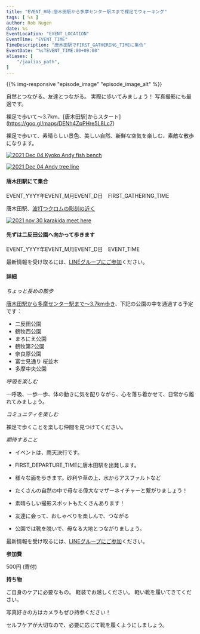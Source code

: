 ```yaml
---
title: "EVENT_H時:唐木田駅から多摩センター駅スまで裸足でウォーキング"
tags: [ %s ]
author: Rob Nugen
date: %s
EventLocation: "EVENT_LOCATION"
EventTime: "EVENT_TIME"
TimeDescription: "唐木田駅でFIRST_GATHERING_TIMEに集合"
EventDate: "%sTEVENT_TIME:00+09:00"
aliases: [
    "/jaalias_path",
]
---
```


{{% img-responsive "episode_image" "episode_image_alt" %}}

自然とつながる。友達とつながる。
実際に歩いてみましょう！ 写真撮影にも最適です。


裸足で歩いて～3.7km、[唐木田駅]からスタート](https://goo.gl/maps/DENh4ZpPHre5L8Lc7)

裸足で歩いて、素晴らしい景色、美しい自然、新鮮な空気を楽しむ、素敵な散歩になります。

[![2021 Dec 04 Kyoko Andy fish bench](//b.robnugen.com/blog/2021/walk_and_talk/thumbs/2021_dec_04_kyoko_andy_fish_bench.jpg)](//b.robnugen.com/blog/2021/walk_and_talk/2021_dec_04_kyoko_andy_fish_bench.jpg)

[![2021 Dec 04 Andy tree line](//b.robnugen.com/blog/2021/walk_and_talk/thumbs/2021_dec_04_andy_tree_line.jpg)](//b.robnugen.com/blog/2021/walk_and_talk/2021_dec_04_andy_tree_line.jpg)

#### 唐木田駅にて集合

EVENT_YYYY年EVENT_M月EVENT_D日　FIRST_GATHERING_TIME


唐木田駅、[波打つクロムの彫刻の近く](https://goo.gl/maps/DENh4ZpPHre5L8Lc7)

[![2021 nov 30 karakida meet here](//b.robnugen.com/blog/2021/walk_and_talk/thumbs/2021_nov_30_karakida_meet_here.jpg)](//b.robnugen.com/blog/2021/walk_and_talk/2021_nov_30_karakida_meet_here.jpg)


#### 先ずは二反田公園へ向かって歩きます

EVENT_YYYY年EVENT_M月EVENT_D日　EVENT_TIME

最新情報を受け取るには、[LINEグループにご参加](/contact/)ください。

#### 詳細

*ちょっと長めの散歩*


[唐木田駅から多摩センター駅まで〜3.7km歩き](https://goo.gl/maps/diH14KkkkcAURACV8)、下記の公園の中を通過する予定です：

* 二反田公園
* 鶴牧西公園
* まろにえ公園
* 鶴牧第2公園
* 奈良原公園
* 富士見通り 桜並木
* 多摩中央公園

*呼吸を楽しむ*

一呼吸、一歩一歩、体の動きに気を配りながら、心を落ち着かせて、日常から離れてみましょう。

*コミュニティを楽しむ*

裸足で歩くことを楽しむ仲間を見つけてください。

*期待すること*

* イベントは、雨天決行です。
* FIRST_DEPARTURE_TIMEに唐木田駅を出発します。
* 様々な面を歩きます。砂利や草の上、水からアスファルトなど
* たくさんの自然の中で母なる偉大なマザーネイチャーと繋がりましょう！
* 素晴らしい撮影スポットもたくさんあります！
* 友達に会って、おしゃべりを楽しんで、つながる

* 公園では靴を脱いで、母なる大地とつながりましょう。

最新情報を受け取るには、[LINEグループにご参加](/contact/)ください。

**参加費**

500円 (寄付)

**持ち物**

ご自身のケアに必要なもの。 軽装でお越しください。
軽い靴を履いてきてください。

写真好きの方はカメラもぜひ持参ください！

セルフケアが大切なので、必要に応じて靴を履くようにしましょう。
